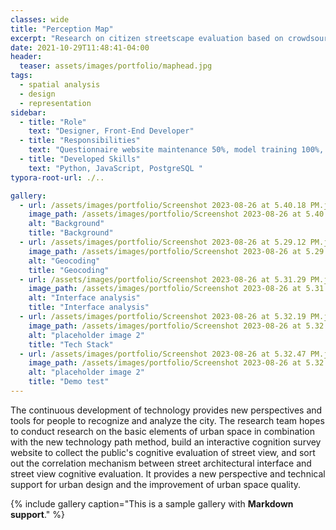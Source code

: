 ```yaml
---
classes: wide
title: "Perception Map"
excerpt: "Research on citizen streetscape evaluation based on crowdsourcing survey and the application of navigation optimization."
date: 2021-10-29T11:48:41-04:00
header:
  teaser: assets/images/portfolio/maphead.jpg
tags:
  - spatial analysis
  - design
  - representation
sidebar:
  - title: "Role"
    text: "Designer, Front-End Developer"
  - title: "Responsibilities"
    text: "Questionnaire website maintenance 50%, model training 100%, navigation website development 50%"
  - title: "Developed Skills"
    text: "Python, JavaScript, PostgreSQL "
typora-root-url: ./..

gallery:
  - url: /assets/images/portfolio/Screenshot 2023-08-26 at 5.40.18 PM.jpg
    image_path: /assets/images/portfolio/Screenshot 2023-08-26 at 5.40.18 PM.jpg
    alt: "Background"
    title: "Background"
  - url: /assets/images/portfolio/Screenshot 2023-08-26 at 5.29.12 PM.jpg
    image_path: /assets/images/portfolio/Screenshot 2023-08-26 at 5.29.12 PM.jpg
    alt: "Geocoding"
    title: "Geocoding"
  - url: /assets/images/portfolio/Screenshot 2023-08-26 at 5.31.29 PM.jpg
    image_path: /assets/images/portfolio/Screenshot 2023-08-26 at 5.31.29 PM.jpg
    alt: "Interface analysis"
    title: "Interface analysis"
  - url: /assets/images/portfolio/Screenshot 2023-08-26 at 5.32.19 PM.jpg
    image_path: /assets/images/portfolio/Screenshot 2023-08-26 at 5.32.19 PM.jpg
    alt: "placeholder image 2"
    title: "Tech Stack"
  - url: /assets/images/portfolio/Screenshot 2023-08-26 at 5.32.47 PM.jpg
    image_path: /assets/images/portfolio/Screenshot 2023-08-26 at 5.32.47 PM.jpg
    alt: "placeholder image 2"
    title: "Demo test"
---
```


The continuous development of technology provides new perspectives and tools for people to recognize and analyze the city. The research team hopes to conduct research on the basic elements of urban space in combination with the new technology path method, build an interactive cognition survey website to collect the public's cognitive evaluation of street view, and sort out the correlation mechanism between street architectural interface and street view cognitive evaluation. It provides a new perspective and technical support for urban design and the improvement of urban space quality.

{% include gallery caption="This is a sample gallery with **Markdown support**." %}